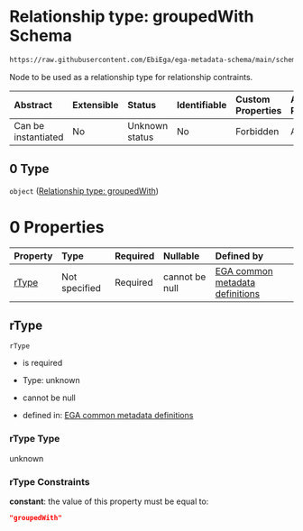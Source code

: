 # Relationship type: groupedWith Schema

```txt
https://raw.githubusercontent.com/EbiEga/ega-metadata-schema/main/schemas/EGA.protocol.json#/properties/protocolRelationships/items/allOf/1/anyOf/2/allOf/0/anyOf/0
```

Node to be used as a relationship type for relationship contraints.

| Abstract            | Extensible | Status         | Identifiable | Custom Properties | Additional Properties | Access Restrictions | Defined In                                                                       |
| :------------------ | :--------- | :------------- | :----------- | :---------------- | :-------------------- | :------------------ | :------------------------------------------------------------------------------- |
| Can be instantiated | No         | Unknown status | No           | Forbidden         | Allowed               | none                | [EGA.protocol.json\*](../../../schemas/EGA.protocol.json "open original schema") |

## 0 Type

`object` ([Relationship type: groupedWith](ega-4-defs-relationship-type-groupedwith.md))

# 0 Properties

| Property        | Type          | Required | Nullable       | Defined by                                                                                                                                                                                                                                       |
| :-------------- | :------------ | :------- | :------------- | :----------------------------------------------------------------------------------------------------------------------------------------------------------------------------------------------------------------------------------------------- |
| [rType](#rtype) | Not specified | Required | cannot be null | [EGA common metadata definitions](ega-4-defs-relationship-type-groupedwith-properties-rtype.md "https://raw.githubusercontent.com/EbiEga/ega-metadata-schema/main/schemas/EGA.common-definitions.json#/$defs/rTypeGroupedWith/properties/rType") |

## rType



`rType`

*   is required

*   Type: unknown

*   cannot be null

*   defined in: [EGA common metadata definitions](ega-4-defs-relationship-type-groupedwith-properties-rtype.md "https://raw.githubusercontent.com/EbiEga/ega-metadata-schema/main/schemas/EGA.common-definitions.json#/$defs/rTypeGroupedWith/properties/rType")

### rType Type

unknown

### rType Constraints

**constant**: the value of this property must be equal to:

```json
"groupedWith"
```
